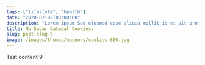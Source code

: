 ```yaml
---
tags: ["lifestyle", "health"]
date: "2020-02-02T00:00:00"
description: "Lorem ipsum Sed eiusmod esse aliqua mollit id et sit proident dolor nulla sed"
title: No Sugar Oatmeal Cookies.
slug: post-slug-9
image: /images/thumbs/masonry/cookies-600.jpg
---
```

Test content 9

